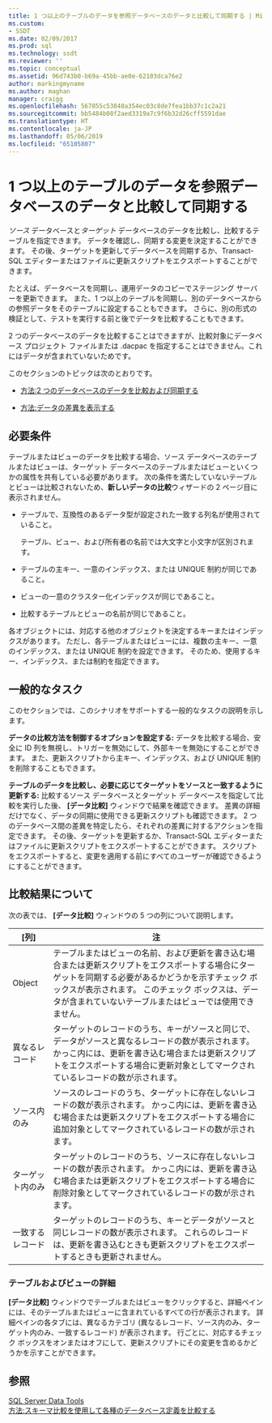 ```yaml
---
title: 1 つ以上のテーブルのデータを参照データベースのデータと比較して同期する | Microsoft Docs
ms.custom:
- SSDT
ms.date: 02/09/2017
ms.prod: sql
ms.technology: ssdt
ms.reviewer: ''
ms.topic: conceptual
ms.assetid: 96d743b0-b69a-45bb-ae0e-62103dca76e2
author: markingmyname
ms.author: maghan
manager: craigg
ms.openlocfilehash: 567855c53848a354ec03c8de7fea1bb37c1c2a21
ms.sourcegitcommit: bb5484b08f2aed3319a7c9f6b32d26cff5591dae
ms.translationtype: HT
ms.contentlocale: ja-JP
ms.lasthandoff: 05/06/2019
ms.locfileid: "65105807"
---
```

# <a name="compare-and-synchronize-data-in-one-or-more-tables-with-data-in-a-reference-database"></a>1 つ以上のテーブルのデータを参照データベースのデータと比較して同期する
*ソース* データベースと*ターゲット* データベースのデータを比較し、比較するテーブルを指定できます。 データを確認し、同期する変更を決定することができます。 その後、ターゲットを更新してデータベースを同期するか、Transact\-SQL エディターまたはファイルに更新スクリプトをエクスポートすることができます。  
  
たとえば、データベースを同期し、運用データのコピーでステージング サーバーを更新できます。 また、1 つ以上のテーブルを同期し、別のデータベースからの参照データをそのテーブルに設定することもできます。 さらに、別の形式の検証として、テストを実行する前と後でデータを比較することもできます。  
  
2 つのデータベースのデータを比較することはできますが、比較対象にデータベース プロジェクト ファイルまたは .dacpac を指定することはできません。これにはデータが含まれていないためです。  
  
このセクションのトピックは次のとおりです。  
  
-   [方法:2 つのデータベースのデータを比較および同期する](../ssdt/how-to-compare-and-synchronize-the-data-of-two-databases.md)  
  
-   [方法:データの差異を表示する](../ssdt/how-to-view-data-differences.md)  
  
## <a name="requirements"></a>必要条件  
テーブルまたはビューのデータを比較する場合、ソース データベースのテーブルまたはビューは、ターゲット データベースのテーブルまたはビューといくつかの属性を共有している必要があります。 次の条件を満たしていないテーブルとビューは比較されないため、**新しいデータの比較**ウィザードの 2 ページ目に表示されません。  
  
-   テーブルで、互換性のあるデータ型が設定された一致する列名が使用されていること。  
  
    テーブル、ビュー、および所有者の名前では大文字と小文字が区別されます。  
  
-   テーブルの主キー、一意のインデックス、または UNIQUE 制約が同じであること。  
  
-   ビューの一意のクラスター化インデックスが同じであること。  
  
-   比較するテーブルとビューの名前が同じであること。  
  
各オブジェクトには、対応する他のオブジェクトを決定するキーまたはインデックスがあります。 ただし、各テーブルまたはビューには、複数の主キー、一意のインデックス、または UNIQUE 制約を設定できます。 そのため、使用するキー、インデックス、または制約を指定できます。  
  
## <a name="common-tasks"></a>一般的なタスク  
このセクションでは、このシナリオをサポートする一般的なタスクの説明を示します。  
  
**データの比較方法を制御するオプションを設定する:** データを比較する場合、安全に ID 列を無視し、トリガーを無効にして、外部キーを無効にすることができます。 また、更新スクリプトから主キー、インデックス、および UNIQUE 制約を削除することもできます。  
  
**テーブルのデータを比較し、必要に応じてターゲットをソースと一致するように更新する:** 比較するソース データベースとターゲット データベースを指定して比較を実行した後、 **[データ比較]** ウィンドウで結果を確認できます。 差異の詳細だけでなく、データの同期に使用できる更新スクリプトも確認できます。 2 つのデータベース間の差異を特定したら、それぞれの差異に対するアクションを指定できます。 その後、ターゲットを更新するか、Transact\-SQL エディターまたはファイルに更新スクリプトをエクスポートすることができます。 スクリプトをエクスポートすると、変更を適用する前にすべてのユーザーが確認できるようにすることができます。  
  
## <a name="UnderstandingDataCompareResults"></a>比較結果について  
次の表では、 **[データ比較]** ウィンドウの 5 つの列について説明します。  
  
|[列]|注|  
|----------|---------|  
|Object|テーブルまたはビューの名前、および更新を書き込む場合または更新スクリプトをエクスポートする場合にターゲットを同期する必要があるかどうかを示すチェック ボックスが表示されます。 このチェック ボックスは、データが含まれていないテーブルまたはビューでは使用できません。|  
|異なるレコード|ターゲットのレコードのうち、キーがソースと同じで、データがソースと異なるレコードの数が表示されます。 かっこ内には、更新を書き込む場合または更新スクリプトをエクスポートする場合に更新対象としてマークされているレコードの数が示されます。|  
|ソース内のみ|ソースのレコードのうち、ターゲットに存在しないレコードの数が表示されます。 かっこ内には、更新を書き込む場合または更新スクリプトをエクスポートする場合に追加対象としてマークされているレコードの数が示されます。|  
|ターゲット内のみ|ターゲットのレコードのうち、ソースに存在しないレコードの数が表示されます。 かっこ内には、更新を書き込む場合または更新スクリプトをエクスポートする場合に削除対象としてマークされているレコードの数が示されます。|  
|一致するレコード|ターゲットのレコードのうち、キーとデータがソースと同じレコードの数が表示されます。 これらのレコードは、更新を書き込むときも更新スクリプトをエクスポートするときも更新されません。|  
  
### <a name="table-and-view-details"></a>テーブルおよびビューの詳細  
**[データ比較]** ウィンドウでテーブルまたはビューをクリックすると、詳細ペインには、そのテーブルまたはビューに含まれているすべての行が表示されます。 詳細ペインの各タブには、異なるカテゴリ (異なるレコード、ソース内のみ、ターゲット内のみ、一致するレコード) が表示されます。 行ごとに、対応するチェック ボックスをオンまたはオフにして、更新スクリプトにその変更を含めるかどうかを示すことができます。  
  
## <a name="see-also"></a>参照  
[SQL Server Data Tools](../ssdt/sql-server-data-tools.md)  
[方法:スキーマ比較を使用して各種のデータベース定義を比較する](../ssdt/how-to-use-schema-compare-to-compare-different-database-definitions.md)  
  
